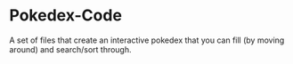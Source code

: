 # Pokedex-Code
A set of files that create an interactive pokedex that you can fill (by moving around) and search/sort through.
